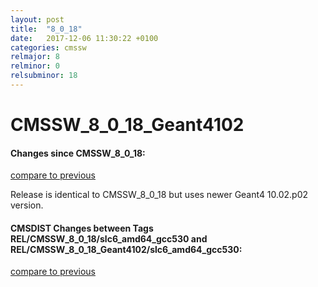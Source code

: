 ```yaml
---
layout: post
title:  "8_0_18"
date:   2017-12-06 11:30:22 +0100
categories: cmssw
relmajor: 8
relminor: 0
relsubminor: 18
---
```


# CMSSW_8_0_18_Geant4102
#### Changes since CMSSW_8_0_18:

[compare to previous](https://github.com/cms-sw/cmssw/compare/CMSSW_8_0_18...CMSSW_8_0_18_Geant4102)



Release is identical to CMSSW_8_0_18 but uses newer Geant4 10.02.p02 version.

#### CMSDIST Changes between Tags REL/CMSSW_8_0_18/slc6_amd64_gcc530 and REL/CMSSW_8_0_18_Geant4102/slc6_amd64_gcc530:

[compare to previous](https://github.com/cms-sw/cmsdist/compare/REL/CMSSW_8_0_18/slc6_amd64_gcc530...REL/CMSSW_8_0_18_Geant4102/slc6_amd64_gcc530)


